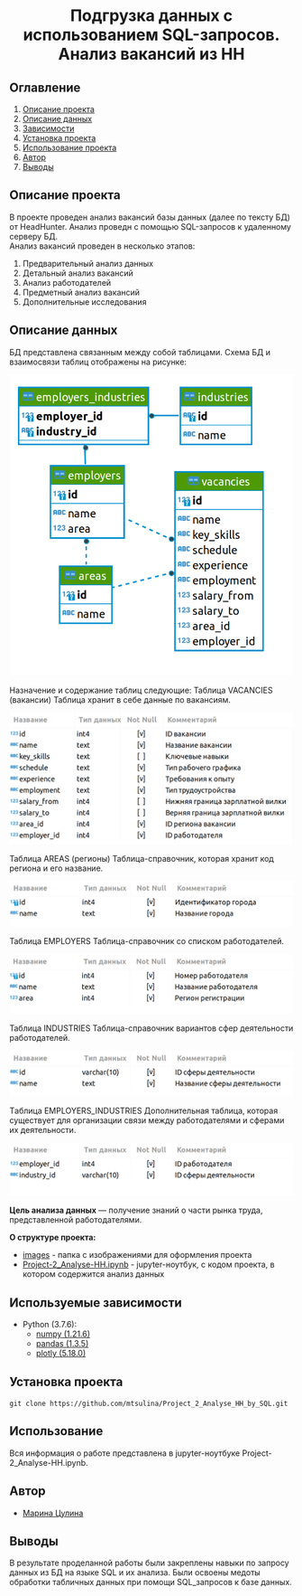 # <center> Подгрузка данных с использованием SQL-запросов. Анализ вакансий из HH </center>
## Оглавление
1. [Описание проекта](#Описание-проекта)
2. [Описание данных](#Описание-данных)
3. [Зависимости](#Используемые-зависимости)
4. [Установка проекта](#Установка-проекта)
5. [Использование проекта](#Использование-проекта)
6. [Автор](#Автор)
7. [Выводы](#Выводы)

## Описание проекта

В проекте проведен анализ вакансий базы данных (далее по тексту БД) от HeadHunter. Анализ проведн с помощью SQL-запросов к удаленному серверу БД.   
Анализ вакансий проведен в несколько этапов:
1. Предварительный анализ данных  
2. Детальный анализ вакансий
3. Анализ работодателей
4. Предметный анализ вакансий
5. Дополнительные исследования

## Описание данных
БД представлена связанным между собой таблицами. Схема БД и взаимосвязи таблиц отображены на рисунке:

![](/images/table_1.png)

Назначение и содержание таблиц следующие:
Таблица VACANCIES (вакансии)
Таблица хранит в себе данные по вакансиям. 

![](/images/table_2.png)

Таблица AREAS (регионы)
Таблица-справочник, которая хранит код региона и его название.

![](/images/table_3.png)

Таблица EMPLOYERS
Таблица-справочник со списком работодателей.

![](/images/table_4.png)

Таблица INDUSTRIES
Таблица-справочник вариантов сфер деятельности работодателей.

![](/images/table_5.png)

Tаблица EMPLOYERS_INDUSTRIES
Дополнительная таблица, которая существует для организации связи между работодателями и сферами их деятельности.

![](/images/table_6.png)

**Цель анализа данных** — получение знаний о части рынка труда, представленной работодателями.

**О структуре проекта:**
* [images](./images) - папка с изображениями для оформления проекта
* [Project-2_Analyse-HH.ipynb](./Project-2_Analyse-HH.ipynb) - jupyter-ноутбук, с кодом проекта, в котором содержится анализ данных

## Используемые зависимости
* Python (3.7.6):
    * [numpy (1.21.6)](https://numpy.org)
    * [pandas (1.3.5)](https://pandas.pydata.org)
    * [plotly (5.18.0)](https://plotly.com)


## Установка проекта

```
git clone https://github.com/mtsulina/Project_2_Analyse_HH_by_SQL.git
```

## Использование
Вся информация о работе представлена в jupyter-ноутбуке Project-2_Analyse-HH.ipynb. 

## Автор

* [Марина Цулина]()

## Выводы

В результате проделанной работы были закреплены навыки по запросу данных из БД на языке SQL и их анализа. Были освоены медоты обработки табличных данных при помощи SQL_запросов к базе данных.